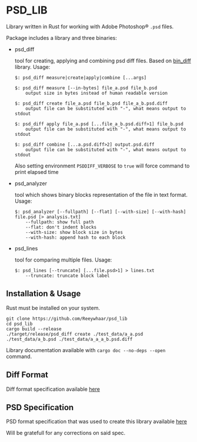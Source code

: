 # PSD_LIB
Library written in Rust for working with Adobe Photoshop® `.psd` files.

Package includes a library and three binaries:

* psd_diff

  tool for creating, applying and combining psd diff files. Based on [bin_diff](https://github.com/Reeywhaar/bin_diff) library. Usage:

  ```
  $: psd_diff measure|create|apply|combine [...args]

  $: psd_diff measure [--in-bytes] file_a.psd file_b.psd
      output size in bytes instead of human readable version

  $: psd_diff create file_a.psd file_b.psd file_a_b.psd.diff
      output file can be substituted with "-", what means output to stdout

  $: psd_diff apply file_a.psd [...file_a_b.psd.diff>1] file_b.psd
      output file can be substituted with "-", what means output to stdout

  $: psd_diff combine [...a.psd.diff>2] output.psd.diff
      output file can be substituted with "-", what means output to stdout
  ```

  Also setting environment `PSDDIFF_VERBOSE` to `true` will force command to print elapsed time

* psd_analyzer

  tool which shows binary blocks representation of the file in text format. Usage:

  ```
  $: psd_analyzer [--fullpath] [--flat] [--with-size] [--with-hash] file.psd [> analysis.txt]
      --fullpath: show full path
      --flat: don't indent blocks
      --with-size: show block size in bytes
      --with-hash: append hash to each block
  ```

* psd_lines

  tool for comparing multiple files. Usage:

  ```
  $: psd_lines [--truncate] [...file.psd>1] > lines.txt
      --truncate: truncate block label
  ```

## Installation & Usage
Rust must be installed on your system.

```
git clone https://github.com/Reeywhaar/psd_lib
cd psd_lib
cargo build --release
./target/release/psd_diff create ./test_data/a_a.psd ./test_data/a_b.psd ./test_data/a_a_a_b.psd.diff
```

Library documentation available with `cargo doc --no-deps --open` command.

## Diff Format
Diff format specification available [here](./psd_diff_spec.md)

## PSD Specification
PSD format specification that was used to create this library available [here](./psd_spec.md)

Will be gratefull for any corrections on said spec.
